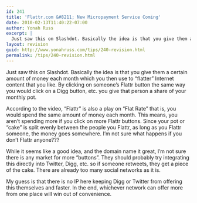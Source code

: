 ```yaml
---
id: 241
title: 'Flattr.com &#8211; New Micropayment Service Coming'
date: 2010-02-13T11:40:22-07:00
author: Yonah Russ
excerpt: |
  Just saw this on Slashdot. Basically the idea is that you give them a certain amount of money each month which you then use to "flatter" Internet content that you like...
layout: revision
guid: http://www.yonahruss.com/tips/240-revision.html
permalink: /tips/240-revision.html
---
```

Just saw this on Slashdot. Basically the idea is that you give them a certain amount of money each month which you then use to &#8220;flatter&#8221; Internet content that you like. By clicking on someone&#8217;s Flattr button the same way you would click on a Digg button, etc. you give that person a share of your monthly pot. 

According to the video, &#8220;Flattr&#8221; is also a play on &#8220;Flat Rate&#8221; that is, you would spend the same amount of money each month. This means, you aren&#8217;t spending more if you click on more Flattr buttons. Since your pot or &#8220;cake&#8221; is split evenly between the people you Flattr, as long as you Flattr someone, the money goes somewhere. I&#8217;m not sure what happens if you don&#8217;t Flattr anyone???

While it seems like a good idea, and the domain name it great, I&#8217;m not sure there is any market for more &#8220;buttons&#8221;. They should probably try integrating this directly into Twitter, Digg, etc. so if someone retweets, they get a piece of the cake. There are already too many social networks as it is.

My guess is that there is no IP here keeping Digg or Twitter from offering this themselves and faster. In the end, whichever network can offer more from one place will win out of convenience.